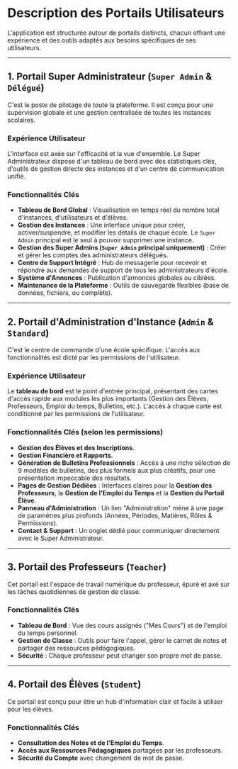 # Description des Portails Utilisateurs

L'application est structurée autour de portails distincts, chacun offrant une expérience et des outils adaptés aux besoins spécifiques de ses utilisateurs.

---

## 1. Portail Super Administrateur (`Super Admin` & `Délégué`)

C'est le poste de pilotage de toute la plateforme. Il est conçu pour une supervision globale et une gestion centralisée de toutes les instances scolaires.

### Expérience Utilisateur
L'interface est axée sur l'efficacité et la vue d'ensemble. Le Super Administrateur dispose d'un tableau de bord avec des statistiques clés, d'outils de gestion directe des instances et d'un centre de communication unifié.

### Fonctionnalités Clés
- **Tableau de Bord Global** : Visualisation en temps réel du nombre total d'instances, d'utilisateurs et d'élèves.
- **Gestion des Instances** : Une interface unique pour créer, activer/suspendre, et modifier les détails de chaque école. Le `Super Admin` principal est le seul à pouvoir supprimer une instance.
- **Gestion des Super Admins (`Super Admin` principal uniquement)** : Créer et gérer les comptes des administrateurs délégués.
- **Centre de Support Intégré** : Hub de messagerie pour recevoir et répondre aux demandes de support de tous les administrateurs d'école.
- **Système d'Annonces** : Publication d'annonces globales ou ciblées.
- **Maintenance de la Plateforme** : Outils de sauvegarde flexibles (base de données, fichiers, ou complète).

---

## 2. Portail d'Administration d'Instance (`Admin` & `Standard`)

C'est le centre de commande d'une école spécifique. L'accès aux fonctionnalités est dicté par les permissions de l'utilisateur.

### Expérience Utilisateur
Le **tableau de bord** est le point d'entrée principal, présentant des cartes d'accès rapide aux modules les plus importants (Gestion des Élèves, Professeurs, Emploi du temps, Bulletins, etc.). L'accès à chaque carte est conditionné par les permissions de l'utilisateur.

### Fonctionnalités Clés (selon les permissions)
- **Gestion des Élèves et des Inscriptions**.
- **Gestion Financière et Rapports**.
- **Génération de Bulletins Professionnels** : Accès à une riche sélection de 9 modèles de bulletins, des plus formels aux plus créatifs, pour une présentation impeccable des résultats.
- **Pages de Gestion Dédiées** : Interfaces claires pour la **Gestion des Professeurs**, la **Gestion de l'Emploi du Temps** et la **Gestion du Portail Élève**.
- **Panneau d'Administration** : Un lien "Administration" mène à une page de paramètres plus profonds (Années, Périodes, Matières, Rôles & Permissions).
- **Contact & Support** : Un onglet dédié pour communiquer directement avec le Super Administrateur.

---

## 3. Portail des Professeurs (`Teacher`)

Cet portail est l'espace de travail numérique du professeur, épuré et axé sur les tâches quotidiennes de gestion de classe.

### Fonctionnalités Clés
- **Tableau de Bord** : Vue des cours assignés ("Mes Cours") et de l'emploi du temps personnel.
- **Gestion de Classe** : Outils pour faire l'appel, gérer le carnet de notes et partager des ressources pédagogiques.
- **Sécurité** : Chaque professeur peut changer son propre mot de passe.

---

## 4. Portail des Élèves (`Student`)

Ce portail est conçu pour être un hub d'information clair et facile à utiliser pour les élèves.

### Fonctionnalités Clés
- **Consultation des Notes et de l'Emploi du Temps**.
- **Accès aux Ressources Pédagogiques** partagées par les professeurs.
- **Sécurité du Compte** avec changement de mot de passe.